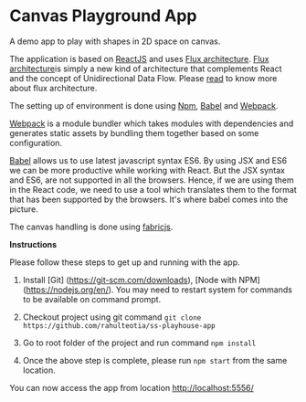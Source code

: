 # Canvas Playground App
A demo app to play with shapes in 2D space on canvas.

The application is based on [ReactJS](https://facebook.github.io/react/) and uses [Flux architecture](https://facebook.github.io/flux/docs/overview.html). [Flux architecture](https://facebook.github.io/flux/docs/overview.html)is simply a new kind of architecture that complements React and the concept of Unidirectional Data Flow. Please [read](https://scotch.io/tutorials/getting-to-know-flux-the-react-js-architecture) to know more about flux architecture.

The setting up of environment is done using [Npm](https://www.npmjs.com/), [Babel](https://babeljs.io/) and [Webpack](https://webpack.js.org/). 

[Webpack]((https://webpack.js.org/)) is a module bundler which takes modules with dependencies and generates static assets by bundling them together based on some configuration. 

[Babel](https://babeljs.io/) allows us to use latest javascript syntax ES6. By using JSX and ES6 we can be more productive while working with React. But the JSX syntax and ES6, are not supported in all the browsers. Hence, if we are using them in the React code, we need to use a tool which translates them to the format that has been supported by the browsers. It's where babel comes into the picture.

The canvas handling is done using [fabricjs](http://fabricjs.com/).

**Instructions**

Please follow these steps to get up and running with the app.

1. Install [Git] (https://git-scm.com/downloads), [Node with NPM] (https://nodejs.org/en/). You may need to restart system for commands to be available on command prompt.

2. Checkout project using git command ```git clone https://github.com/rahulteotia/ss-playhouse-app```

3. Go to root folder of the project and run command ```npm install```

4. Once the above step is complete, please run ```npm start``` from the same location.

You can now access the app from location [http://localhost:5556/](http://localhost:5556/)
